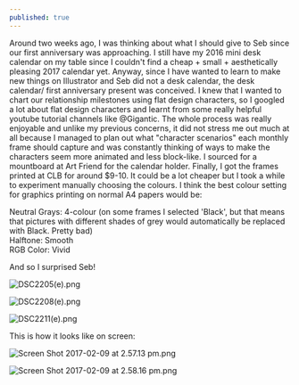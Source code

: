 ```yaml
---
published: true
---
```


Around two weeks ago, I was thinking about what I should give to Seb since our first anniversary was approaching. I still have my 2016 mini desk calendar on my table since I couldn't find a cheap + small + aesthetically pleasing 2017 calendar yet. Anyway, since I have wanted to learn to make new things on Illustrator and Seb did not a desk calendar, the desk calendar/ first anniversary present was conceived. I knew that I wanted to chart our relationship milestones using flat design characters, so I googled a lot about flat design characters and learnt from some really helpful youtube tutorial channels like @Gigantic. The whole process was really enjoyable and unlike my previous concerns, it did not stress me out much at all because I managed to plan out what "character scenarios" each monthly frame should capture and was constantly thinking of ways to make the characters seem more animated and less block-like. I sourced for a mountboard at Art Friend for the calendar holder. Finally, I got the frames printed at CLB for around $9-10. It could be a lot cheaper but I took a while to experiment manually choosing the colours. I think the best colour setting for graphics printing on normal A4 papers would be:

Neutral Grays: 4-colour (on some frames I selected 'Black', but that means that pictures with different shades of grey would automatically be replaced with Black. Pretty bad)  
Halftone: Smooth  
RGB Color: Vivid

And so I surprised Seb!

![DSC2205(e).png]({{site.baseurl}}/img/DSC2205(e).png)

![DSC2208(e).png]({{site.baseurl}}/img/DSC2208(e).png)

![DSC2211(e).png]({{site.baseurl}}/img/DSC2211(e).png)

This is how it looks like on screen:

![Screen Shot 2017-02-09 at 2.57.13 pm.png]({{site.baseurl}}/img/Screen%20Shot%202017-02-09%20at%202.57.13%20pm.png)

![Screen Shot 2017-02-09 at 2.58.16 pm.png]({{site.baseurl}}/img/Screen%20Shot%202017-02-09%20at%202.58.16%20pm.png)
